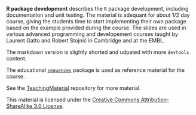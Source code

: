 **R package development** describes the `R` package development, including documentation and unit testing. 
The material is adequant for about 1/2 day course, giving the students time to start implementing their own package
based on the example provided during the course. 
The slides are used in various advanced programming and developement courses taught by 
Laurent Gatto and Robert Stojnić in Cambridge and at the EMBL.

The markdown version is slightly shorted and udpated with more `devtools` content.

The educational [`sequences`](https://github.com/lgatto/sequences/) package is used as reference material for the course.

See the [TeachingMaterial](https://github.com/lgatto/TeachingMaterial) repository for more material.

This material is licensed under the 
[Creative Commons Attribution-ShareAlike 3.0 License](http://creativecommons.org/licenses/by-sa/3.0/). 
